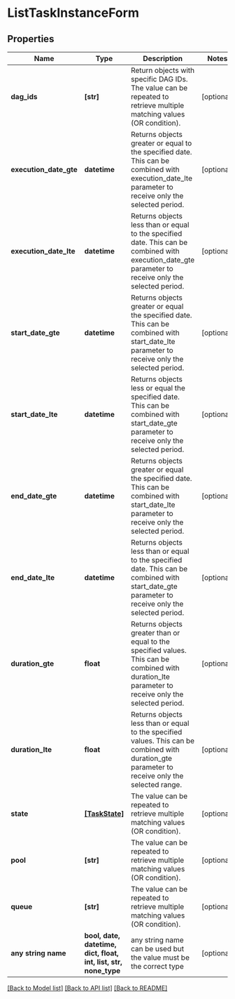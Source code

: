 <!--
 Licensed to the Apache Software Foundation (ASF) under one
 or more contributor license agreements.  See the NOTICE file
 distributed with this work for additional information
 regarding copyright ownership.  The ASF licenses this file
 to you under the Apache License, Version 2.0 (the
 "License"); you may not use this file except in compliance
 with the License.  You may obtain a copy of the License at

   http://www.apache.org/licenses/LICENSE-2.0

 Unless required by applicable law or agreed to in writing,
 software distributed under the License is distributed on an
 "AS IS" BASIS, WITHOUT WARRANTIES OR CONDITIONS OF ANY
 KIND, either express or implied.  See the License for the
 specific language governing permissions and limitations
 under the License.
 -->

# ListTaskInstanceForm


## Properties
Name | Type | Description | Notes
------------ | ------------- | ------------- | -------------
**dag_ids** | **[str]** | Return objects with specific DAG IDs. The value can be repeated to retrieve multiple matching values (OR condition). | [optional] 
**execution_date_gte** | **datetime** | Returns objects greater or equal to the specified date.  This can be combined with execution_date_lte parameter to receive only the selected period.  | [optional] 
**execution_date_lte** | **datetime** | Returns objects less than or equal to the specified date.  This can be combined with execution_date_gte parameter to receive only the selected period.  | [optional] 
**start_date_gte** | **datetime** | Returns objects greater or equal the specified date.  This can be combined with start_date_lte parameter to receive only the selected period.  | [optional] 
**start_date_lte** | **datetime** | Returns objects less or equal the specified date.  This can be combined with start_date_gte parameter to receive only the selected period.  | [optional] 
**end_date_gte** | **datetime** | Returns objects greater or equal the specified date.  This can be combined with start_date_lte parameter to receive only the selected period.  | [optional] 
**end_date_lte** | **datetime** | Returns objects less than or equal to the specified date.  This can be combined with start_date_gte parameter to receive only the selected period.  | [optional] 
**duration_gte** | **float** | Returns objects greater than or equal to the specified values.  This can be combined with duration_lte parameter to receive only the selected period.  | [optional] 
**duration_lte** | **float** | Returns objects less than or equal to the specified values.  This can be combined with duration_gte parameter to receive only the selected range.  | [optional] 
**state** | [**[TaskState]**](TaskState.md) | The value can be repeated to retrieve multiple matching values (OR condition). | [optional] 
**pool** | **[str]** | The value can be repeated to retrieve multiple matching values (OR condition). | [optional] 
**queue** | **[str]** | The value can be repeated to retrieve multiple matching values (OR condition). | [optional] 
**any string name** | **bool, date, datetime, dict, float, int, list, str, none_type** | any string name can be used but the value must be the correct type | [optional]

[[Back to Model list]](../README.md#documentation-for-models) [[Back to API list]](../README.md#documentation-for-api-endpoints) [[Back to README]](../README.md)


